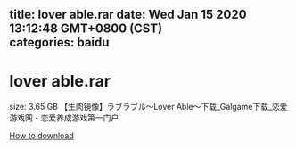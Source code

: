 
title: lover able.rar
date: Wed Jan 15 2020 13:12:48 GMT+0800 (CST)    
categories: baidu
---

# lover able.rar
size: 3.65 GB
 【生肉镜像】ラブラブル～Lover Able～下载_Galgame下载_恋爱游戏网 - 恋爱养成游戏第一门户
 

[How to download](https://bpcam.bemobtrk.com/go/2ceec3aa-1ca2-46d6-b9ff-aaa5c184517c?jno=532)